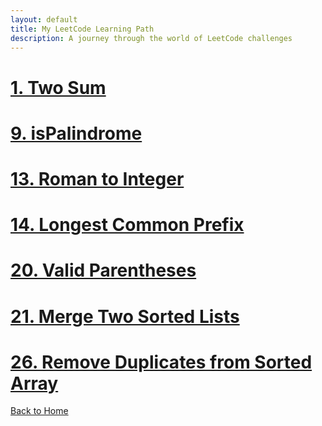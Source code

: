 ```yaml
---
layout: default
title: My LeetCode Learning Path
description: A journey through the world of LeetCode challenges
---
```


# [1. Two Sum](./two-sum.html)
# [9. isPalindrome](./is-palindrome.html)
# [13. Roman to Integer](./roman-to-integer.html)
# [14. Longest Common Prefix](./longest-common-prefix.html)
# [20. Valid Parentheses](./valid-parentheses.html)
# [21. Merge Two Sorted Lists](./merge-two-sorted-lists.html)
# [26. Remove Duplicates from Sorted Array](./remove-duplicates-from-sorted-array.html)

[Back to Home](../)
